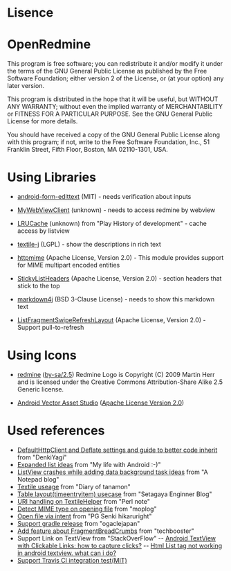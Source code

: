Lisence
===========


OpenRedmine
===========
This program is free software; you can redistribute it and/or
modify it under the terms of the GNU General Public License
as published by the Free Software Foundation; either version 2
of the License, or (at your option) any later version.

This program is distributed in the hope that it will be useful,
but WITHOUT ANY WARRANTY; without even the implied warranty of
MERCHANTABILITY or FITNESS FOR A PARTICULAR PURPOSE.  See the
GNU General Public License for more details.

You should have received a copy of the GNU General Public License
along with this program; if not, write to the Free Software
Foundation, Inc., 51 Franklin Street, Fifth Floor, Boston, MA  02110-1301, USA.


Using Libraries
==========
- [android-form-edittext](https://github.com/vekexasia/android-form-edittext) (MIT) - needs verification about inputs

- [MyWebViewClient](https://github.com/potaka001/WebViewBasicAuthTest/blob/master/src/com/webviewbasicauthtest/MyWebViewClient.java) (unknown) - needs to access redmine by webview

- [LRUCache](http://ttimez.blogspot.jp/2011/07/java.html) (unknown) from "Play History of development" - cache access by listview

- [textile-j](http://java.net/projects/textile-j/sources/svn/show/trunk/www/builds/net.java.textilej/latest) (LGPL) - show the descriptions in rich text

- [httpmime](http://hc.apache.org/httpcomponents-client-ga/httpmime/) (Apache License, Version 2.0) - This module provides support for MIME multipart encoded entities

- [StickyListHeaders](https://github.com/emilsjolander/StickyListHeaders) (Apache License, Version 2.0) - section headers that stick to the top

- [markdown4j](http://code.google.com/p/markdown4j/) (BSD 3-Clause License) - needs to show this markdown text

- [ListFragmentSwipeRefreshLayout](https://developer.android.com/intl/ja/samples/SwipeRefreshListFragment/src/com.example.android.swiperefreshlistfragment/SwipeRefreshListFragment.html) (Apache License, Version 2.0) - Support pull-to-refresh

Using Icons
==========
- [redmine](http://www.redmine.org/projects/redmine/wiki/Logo) ([by-sa/2.5](http://creativecommons.org/licenses/by-sa/2.5/))
 Redmine Logo is Copyright (C) 2009 Martin Herr and is licensed under the Creative Commons Attribution-Share Alike 2.5 Generic license.

- [Android Vector Asset Studio](https://developer.android.com/studio/write/vector-asset-studio.html) ([Apache License Version 2.0](http://www.apache.org/licenses/LICENSE-2.0.txt))

Used references
==========
- [DefaultHttpClient and Deflate settings and guide to better code inherit](http://terurou.hateblo.jp/entry/20110702/1309541200) from "DenkiYagi"
- [Expanded list ideas](http://mylifewithandroid.blogspot.jp/2010/12/expandable-list-and-checkboxes.html) from "My life with Android :-)"
- [ListView crashes while adding data background task ideas](http://www.mumei-himazin.info/blog/?p=96) from "A Notepad blog"
- [Textile useage](http://d.hatena.ne.jp/tanamon/20090723/1248322655) from "Diary of tanamon"
- [Table layout(timeentryitem) usecase](http://suka4.blogspot.jp/2011/03/android-tablelayout.html) from "Setagaya Enginner Blog"
- [URI handling on TextileHelper](http://www.din.or.jp/~ohzaki/perl.htm#URI) from "Perl note"
- [Detect MIME type on opening file](http://ac-mopp.blogspot.jp/2011/12/android-mime-type.html) from "moplog"
- [Open file via intent](http://d.hatena.ne.jp/hikaruright/20120119/1326965685) from "PG Senki hikaruright"
- [Support gradle release](http://ogaclejapan.com/android/2013/07/07/new-build-system-part2-for-gradle/) from "ogaclejapan"
- [Add feature about FragmentBreadCrumbs](http://techbooster.org/android/application/15499/) from "techbooster"
- Support Link on TextView from "StackOverFlow"
-- [Android TextView with Clickable Links: how to capture clicks?](http://stackoverflow.com/questions/12418279/android-textview-with-clickable-links-how-to-capture-clicks)
-- [Html List tag not working in android textview. what can i do?](http://stackoverflow.com/questions/3150400/html-list-tag-not-working-in-android-textview-what-can-i-do)
- [Support Travis CI integration test(MIT)](https://github.com/pestrada/android-tdd-playground/blob/master/.travis.yml)


